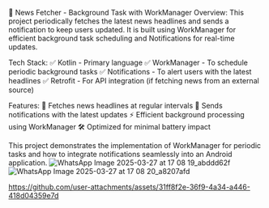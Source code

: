 📢 News Fetcher - Background Task with WorkManager
Overview:
This project periodically fetches the latest news headlines and sends a notification to keep users updated. It is built using WorkManager for efficient background task scheduling and Notifications for real-time updates.

Tech Stack:
✅ Kotlin - Primary language
✅ WorkManager - To schedule periodic background tasks
✅ Notifications - To alert users with the latest headlines
✅ Retrofit - For API integration (if fetching news from an external source)

Features:
🚀 Fetches news headlines at regular intervals
🔔 Sends notifications with the latest updates
⚡ Efficient background processing using WorkManager
🛠️ Optimized for minimal battery impact

This project demonstrates the implementation of WorkManager for periodic tasks and how to integrate notifications seamlessly into an Android application.
![WhatsApp Image 2025-03-27 at 17 08 19_abddd62f](https://github.com/user-attachments/assets/0a32c802-6c4d-4ca8-b779-4f1a99298cfc)
![WhatsApp Image 2025-03-27 at 17 08 20_a8207afd](https://github.com/user-attachments/assets/46c33c5c-dd65-4d6b-b129-9286940111aa)



https://github.com/user-attachments/assets/31ff8f2e-36f9-4a34-a446-418d04359e7d




